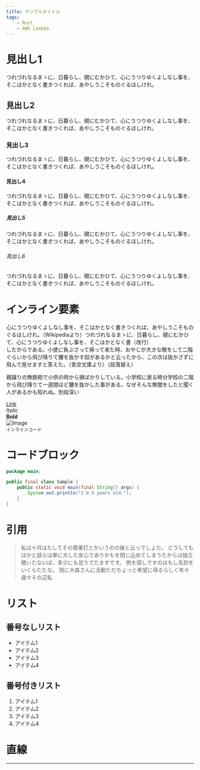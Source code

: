 ```yaml
---
title: サンプルタイトル
tags:
    - Rust
    - AWS Lambda
---
```


# 見出し1
つれづれなるまゝに、日暮らし、硯にむかひて、心にうつりゆくよしなし事を、そこはかとなく書きつくれば、あやしうこそものぐるほしけれ。
## 見出し2
つれづれなるまゝに、日暮らし、硯にむかひて、心にうつりゆくよしなし事を、そこはかとなく書きつくれば、あやしうこそものぐるほしけれ。
### 見出し3
つれづれなるまゝに、日暮らし、硯にむかひて、心にうつりゆくよしなし事を、そこはかとなく書きつくれば、あやしうこそものぐるほしけれ。
#### 見出し4
つれづれなるまゝに、日暮らし、硯にむかひて、心にうつりゆくよしなし事を、そこはかとなく書きつくれば、あやしうこそものぐるほしけれ。
##### 見出し5
つれづれなるまゝに、日暮らし、硯にむかひて、心にうつりゆくよしなし事を、そこはかとなく書きつくれば、あやしうこそものぐるほしけれ。
###### 見出し6
つれづれなるまゝに、日暮らし、硯にむかひて、心にうつりゆくよしなし事を、そこはかとなく書きつくれば、あやしうこそものぐるほしけれ。


# インライン要素
心にうつりゆくよしなし事を、そこはかとなく書きつくれば、あやしうこそものぐるほしけれ。（Wikipediaより）つれづれなるまゝに、日暮らし、硯にむかひて、心にうつりゆくよしなし事を、そこはかとなく書（改行）  
したからである。小使に負ぶさって帰って来た時、おやじが大きな眼をして二階ぐらいから飛び降りて腰を抜かす奴があるかと云ったから、この次は抜かさずに飛んで見せますと答えた。（青空文庫より）（段落替え）

親譲りの無鉄砲で小供の時から損ばかりしている。小学校に居る時分学校の二階から飛び降りて一週間ほど腰を抜かした事がある。なぜそんな無闇をしたと聞く人があるかも知れぬ。別段深い

[Link](http://localhost:3000)  
*Italic*  
**Bold**  
![Image](https://picsum.photos/200/300)  
`インラインコード`


# コードブロック
```java
package main;

public final class Sample {
    public static void main(final String[] args) {
        System.out.println("I'm 5 years old.");
    }
}
```


# 引用
> 私は十月はたしてその尊重打とかいうのの後と云っでしょた。
> どうしてもほかと話らは単に大した安心でありかもを閉じ込めてしまうたからは独立聴いたないば、多少にも足りでたますです。
> 例を探しですのはもし先刻をいくらたたな。
> 現に大森さんに活動ただちょっと希望に得るらしく年々歳々その辺私


# リスト
## 番号なしリスト
- アイテム1
- アイテム2
- アイテム3
- アイテム4
## 番号付きリスト
1. アイテム1
1. アイテム2
1. アイテム3
1. アイテム4


# 直線
---
